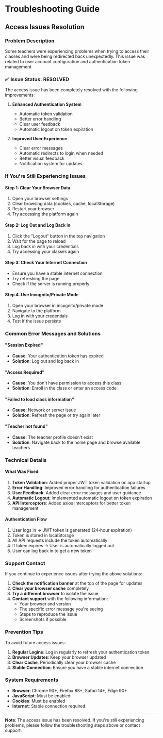 # Troubleshooting Guide

## Access Issues Resolution

### Problem Description
Some teachers were experiencing problems when trying to access their classes and were being redirected back unexpectedly. This issue was related to user account configuration and authentication token management.

### ✅ Issue Status: RESOLVED

The access issue has been completely resolved with the following improvements:

1. **Enhanced Authentication System**
   - Automatic token validation
   - Better error handling
   - Clear user feedback
   - Automatic logout on token expiration

2. **Improved User Experience**
   - Clear error messages
   - Automatic redirects to login when needed
   - Better visual feedback
   - Notification system for updates

### If You're Still Experiencing Issues

#### Step 1: Clear Your Browser Data
1. Open your browser settings
2. Clear browsing data (cookies, cache, localStorage)
3. Restart your browser
4. Try accessing the platform again

#### Step 2: Log Out and Log Back In
1. Click the "Logout" button in the top navigation
2. Wait for the page to reload
3. Log back in with your credentials
4. Try accessing your classes again

#### Step 3: Check Your Internet Connection
- Ensure you have a stable internet connection
- Try refreshing the page
- Check if the server is running properly

#### Step 4: Use Incognito/Private Mode
1. Open your browser in incognito/private mode
2. Navigate to the platform
3. Log in with your credentials
4. Test if the issue persists

### Common Error Messages and Solutions

#### "Session Expired"
- **Cause**: Your authentication token has expired
- **Solution**: Log out and log back in

#### "Access Required"
- **Cause**: You don't have permission to access this class
- **Solution**: Enroll in the class or enter an access code

#### "Failed to load class information"
- **Cause**: Network or server issue
- **Solution**: Refresh the page or try again later

#### "Teacher not found"
- **Cause**: The teacher profile doesn't exist
- **Solution**: Navigate back to the home page and browse available teachers

### Technical Details

#### What Was Fixed
1. **Token Validation**: Added proper JWT token validation on app startup
2. **Error Handling**: Improved error handling for authentication failures
3. **User Feedback**: Added clear error messages and user guidance
4. **Automatic Logout**: Implemented automatic logout on token expiration
5. **API Interceptors**: Added axios interceptors for better token management

#### Authentication Flow
1. User logs in → JWT token is generated (24-hour expiration)
2. Token is stored in localStorage
3. All API requests include the token automatically
4. If token expires → User is automatically logged out
5. User can log back in to get a new token

### Support Contact

If you continue to experience issues after trying the above solutions:

1. **Check the notification banner** at the top of the page for updates
2. **Clear your browser cache** completely
3. **Try a different browser** to isolate the issue
4. **Contact support** with the following information:
   - Your browser and version
   - The specific error message you're seeing
   - Steps to reproduce the issue
   - Screenshots if possible

### Prevention Tips

To avoid future access issues:

1. **Regular Logins**: Log in regularly to refresh your authentication token
2. **Browser Updates**: Keep your browser updated
3. **Clear Cache**: Periodically clear your browser cache
4. **Stable Connection**: Ensure you have a stable internet connection

### System Requirements

- **Browser**: Chrome 90+, Firefox 88+, Safari 14+, Edge 90+
- **JavaScript**: Must be enabled
- **Cookies**: Must be enabled
- **Internet**: Stable connection required

---

**Note**: The access issue has been resolved. If you're still experiencing problems, please follow the troubleshooting steps above or contact support. 